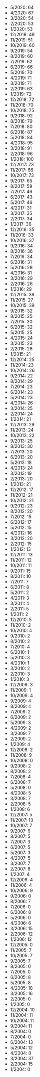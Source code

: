 *  5/2020: 64
*  4/2020: 67
*  3/2020: 54
*  2/2020: 53
*  1/2020: 53
*  12/2019: 49
*  11/2019: 51
*  10/2019: 60
*  9/2019: 54
*  8/2019: 60
*  7/2019: 62
*  6/2019: 66
*  5/2019: 70
*  4/2019: 71
*  3/2019: 71
*  2/2019: 63
*  1/2019: 72
*  12/2018: 72
*  11/2018: 70
*  10/2018: 75
*  9/2018: 92
*  8/2018: 79
*  7/2018: 80
*  6/2018: 87
*  5/2018: 84
*  4/2018: 95
*  3/2018: 91
*  2/2018: 96
*  1/2018: 100
*  12/2017: 73
*  11/2017: 66
*  10/2017: 73
*  9/2017: 65
*  8/2017: 59
*  7/2017: 46
*  6/2017: 43
*  5/2017: 46
*  4/2017: 31
*  3/2017: 35
*  2/2017: 34
*  1/2017: 36
*  12/2016: 35
*  11/2016: 33
*  10/2016: 37
*  9/2016: 34
*  8/2016: 36
*  7/2016: 34
*  6/2016: 31
*  5/2016: 28
*  4/2016: 31
*  3/2016: 29
*  2/2016: 26
*  1/2016: 29
*  12/2015: 38
*  11/2015: 27
*  10/2015: 39
*  9/2015: 32
*  8/2015: 25
*  7/2015: 30
*  6/2015: 32
*  5/2015: 25
*  4/2015: 24
*  3/2015: 23
*  2/2015: 28
*  1/2015: 21
*  12/2014: 25
*  11/2014: 23
*  10/2014: 26
*  9/2014: 22
*  8/2014: 29
*  7/2014: 23
*  6/2014: 23
*  5/2014: 23
*  4/2014: 26
*  3/2014: 25
*  2/2014: 24
*  1/2014: 21
*  12/2013: 29
*  11/2013: 24
*  10/2013: 22
*  9/2013: 25
*  8/2013: 30
*  7/2013: 20
*  6/2013: 20
*  5/2013: 18
*  4/2013: 24
*  3/2013: 19
*  2/2013: 20
*  1/2013: 21
*  12/2012: 17
*  11/2012: 21
*  10/2012: 21
*  9/2012: 23
*  8/2012: 20
*  7/2012: 15
*  6/2012: 17
*  5/2012: 15
*  4/2012: 16
*  3/2012: 20
*  2/2012: 15
*  1/2012: 13
*  12/2011: 13
*  11/2011: 12
*  10/2011: 11
*  9/2011: 15
*  8/2011: 10
*  7/2011: 7
*  6/2011: 8
*  5/2011: 2
*  4/2011: 3
*  3/2011: 4
*  2/2011: 5
*  1/2011: 2
*  12/2010: 5
*  11/2010: 2
*  10/2010: 4
*  9/2010: 2
*  8/2010: 2
*  7/2010: 4
*  6/2010: 1
*  5/2010: 3
*  4/2010: 1
*  3/2010: 2
*  2/2010: 3
*  1/2010: 3
*  12/2009: 3
*  11/2009: 1
*  10/2009: 4
*  9/2009: 4
*  8/2009: 4
*  7/2009: 2
*  6/2009: 2
*  5/2009: 3
*  4/2009: 2
*  3/2009: 7
*  2/2009: 2
*  1/2009: 4
*  12/2008: 2
*  11/2008: 9
*  10/2008: 0
*  9/2008: 2
*  8/2008: 2
*  7/2008: 4
*  6/2008: 7
*  5/2008: 0
*  4/2008: 5
*  3/2008: 7
*  2/2008: 5
*  1/2008: 6
*  12/2007: 5
*  11/2007: 13
*  10/2007: 7
*  9/2007: 6
*  8/2007: 5
*  7/2007: 3
*  6/2007: 5
*  5/2007: 3
*  4/2007: 5
*  3/2007: 7
*  2/2007: 8
*  1/2007: 4
*  12/2006: 4
*  11/2006: 4
*  10/2006: 9
*  9/2006: 0
*  8/2006: 7
*  7/2006: 0
*  6/2006: 8
*  5/2006: 0
*  4/2006: 6
*  3/2006: 15
*  2/2006: 12
*  1/2006: 12
*  12/2005: 0
*  11/2005: 7
*  10/2005: 7
*  9/2005: 7
*  8/2005: 0
*  7/2005: 0
*  6/2005: 8
*  5/2005: 8
*  4/2005: 18
*  3/2005: 16
*  2/2005: 0
*  1/2005: 0
*  12/2004: 10
*  11/2004: 11
*  10/2004: 11
*  9/2004: 11
*  8/2004: 0
*  7/2004: 0
*  6/2004: 13
*  5/2004: 12
*  4/2004: 0
*  3/2004: 37
*  2/2004: 15
*  1/2004: 0